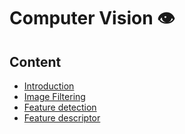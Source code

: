 
# Computer Vision 👁 

## Content

- [Introduction](/Introduction.md)
- [Image Filtering](/ImageFiltering.md)
- [Feature detection](/corner_detection.md)
- [Feature descriptor](/descriptor.md)
